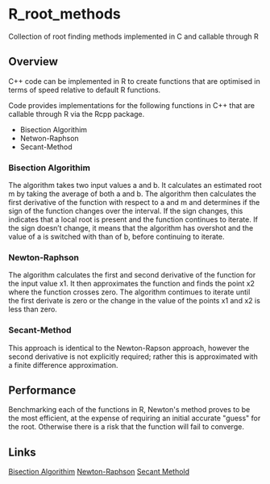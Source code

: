 # R_root_methods
Collection of root finding methods implemented in C and callable through R

## Overview
C++ code can be implemented in R to create functions that are optimised in terms of speed relative to default R functions.

Code provides implementations for the following functions in C++ that are callable through R via the Rcpp package.
* Bisection Algorithim
* Netwon-Raphson
* Secant-Method

### Bisection Algorithim
The algorithm takes two input values a and b. It calculates an estimated root m by taking the average of both a and b. The algorithm then calculates the first derivative of the function with respect to a and m and determines if the sign of the function changes over the interval. If the sign changes, this indicates that a local root is present and the function continues to iterate. If the sign doesn’t change, it means that the algorithm has overshot and the value of a is switched with than of b, before continuing to iterate.

### Newton-Raphson
The algorithm calculates the first and second derivative of the function for the input value x1. It then approximates the function and finds the point x2 where the function crosses zero. The algorithm contimues to iterate until the first derivate is zero or the change in the value of the points x1 and x2 is less than zero.

### Secant-Method
This approach is identical to the Newton-Rapson approach, however the second derivative is not explicitly required; rather this is approximated with a finite difference approximation.

## Performance
Benchmarking each of the functions in R, Newton's method proves to be the most efficient, at the expense of requiring an initial accurate "guess" for the root. Otherwise there is a risk that the function will fail to converge.

## Links
[Bisection Algorithim](https://en.wikipedia.org/wiki/Bisection_method)
[Newton-Raphson](https://en.wikipedia.org/wiki/Newton%27s_method)
[Secant Methold](https://en.wikipedia.org/wiki/Secant_method)
